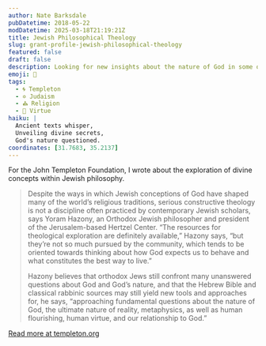 ```yaml
---
author: Nate Barksdale
pubDatetime: 2018-05-22
modDatetime: 2025-03-18T21:19:21Z
title: Jewish Philosophical Theology
slug: grant-profile-jewish-philosophical-theology
featured: false
draft: false
description: Looking for new insights about the nature of God in some of Judaism’s oldest sources
emoji: 🕍
tags:
  - 🌀 Templeton
  - ✡️ Judaism
  - ⛪ Religion
  - 🥗 Virtue
haiku: |
  Ancient texts whisper,  
  Unveiling divine secrets,  
  God's nature questioned.
coordinates: [31.7683, 35.2137]
---
```


For the John Templeton Foundation, I wrote about the exploration of divine concepts within Jewish philosophy.

> Despite the ways in which Jewish conceptions of God have shaped many of the world’s religious traditions, serious constructive theology is not a discipline often practiced by contemporary Jewish scholars, says Yoram Hazony, an Orthodox Jewish philosopher and president of the Jerusalem-based Hertzel Center. “The resources for theological exploration are definitely available,” Hazony says, “but they’re not so much pursued by the community, which tends to be oriented towards thinking about how God expects us to behave and what constitutes the best way to live.”
>
> Hazony believes that orthodox Jews still confront many unanswered questions about God and God’s nature, and that the Hebrew Bible and classical rabbinic sources may still yield new tools and approaches for, he says, “approaching fundamental questions about the nature of God, the ultimate nature of reality, metaphysics, as well as human flourishing, human virtue, and our relationship to God.”

[Read more at templeton.org](https://www.templeton.org/grant/jewish-philosophical-theology)
